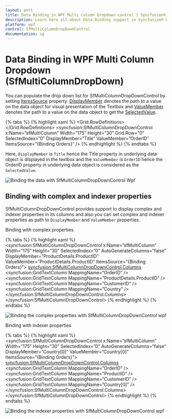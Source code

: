 ```yaml
---
layout: post
title: Data Binding in WPF Multi Column Dropdown control | Syncfusion®
description: Learn here all about Data Binding support in Syncfusion® WPF Multi Column Dropdown (SfMultiColumnDropDown) control and more.
platform: wpf
control: SfMultiColumnDropDownControl
documentation: ug
---
```


# Data Binding in WPF Multi Column Dropdown (SfMultiColumnDropDown)

You can populate the drop down list for SfMultiColumnDropDownControl by setting [ItemsSource](https://help.syncfusion.com/cr/wpf/Syncfusion.UI.Xaml.Grid.SfMultiColumnDropDownControl.html#Syncfusion_UI_Xaml_Grid_SfMultiColumnDropDownControl_ItemsSource) property.
[DisplayMember](https://help.syncfusion.com/cr/wpf/Syncfusion.UI.Xaml.Grid.SfMultiColumnDropDownControl.html#Syncfusion_UI_Xaml_Grid_SfMultiColumnDropDownControl_DisplayMember) denotes the path to a value on the data object for visual presentation of the Textbox and [ValueMember](https://help.syncfusion.com/cr/wpf/Syncfusion.UI.Xaml.Grid.SfMultiColumnDropDownControl.html#Syncfusion_UI_Xaml_Grid_SfMultiColumnDropDownControl_ValueMember) denotes the path to a value on the data object to get the [SelectedValue](https://help.syncfusion.com/cr/wpf/Syncfusion.UI.Xaml.Grid.SfMultiColumnDropDownControl.html#Syncfusion_UI_Xaml_Grid_SfMultiColumnDropDownControl_SelectedValue). 

{% tabs %}
{% highlight xaml %}
<Grid>
    <Grid.RowDefinitions>
        <RowDefinition Height="400" />
        <RowDefinition Height="*" />
    </Grid.RowDefinitions>
<syncfusion:SfMultiColumnDropDownControl x:Name=”sfMultiColumn”
                                         Width=”175”
                                         Height=”30”
                                         Grid.Row="0"
                                         SelectedIndex=”0”
                                         DisplayMember=”Title”
                                         ValueMember=”OrderID”
                                         ItemsSource=”{Binding Orders}” />
<StackPanel Grid.Row="1" Margin="100,0,0,0">
    <TextBlock FontSize="16" Text="SelectedItem (Display Member) " />
    <TextBlock FontSize="22"
               FontWeight="Bold"
               Text="{Binding ElementName= ”sfMultiColumn”,
                              Mode=TwoWay,
                              Path=SelectedItem.Title}" />
    <TextBlock FontSize="16" Text="SelectedValue (Value Member) " />
    <TextBlock FontSize="22"
               FontWeight="Bold"
               Text="{Binding ElementName= ”sfMultiColumn”,
                              Mode=TwoWay,
                              Path=SelectedValue}" />
</StackPanel>
</Grid>
{% endhighlight %}
{% endtabs %}


Here, `DisplayMember` is `Title` hence the Title property in underlying data object is displayed in the textbox and the `ValueMember` is `OrderID` hence the OrderID property in underlying data object is considered as the `SelectedValue`.

![Binding the data with SfMultiColumnDropDownControl Wpf](Data-Binding_images/Data-Binding_img1.png)

## Binding with complex and indexer properties

SfMultiColumnDropDownControl provides support to display complex and indexer properties in its columns and also you can set complex and indexer properties as path to `DisplayMember` and `ValueMember` properties.

Binding with complex properties

{% tabs %}
{% highlight xaml %}
<syncfusion:SfMultiColumnDropDownControl x:Name=”sfMultiColumn”
                                         Width=”175”
                                         Height=”30”
                                         SelectedIndex=”0”
                                         AutoGenerateColumns=”false”
                                         DisplayMember=”ProductDetails.ProductID”
                                         ValueMember=”ProductDetails.ProductID”
                                         ItemsSource=”{Binding Orders}”>
    <syncfusion:SfMultiColumnDropDownControl.Columns>
        <syncfusion:GridTextColumn MappingName=”OrderID” />
        <syncfusion:GridTextColumn MappingName=”ProductDetails.ProductID” />
        <syncfusion:GridTextColumn MappingName=”CustomerID” />
        <syncfusion:GridTextColumn MappingName=”Country” />
    </syncfusion:SfMultiColumnDropDownControl.Columns>
</syncfusion:SfMultiColumnDropDownControl>
{% endhighlight %}
{% endtabs %}

![Binding the complex properties with SfMultiColumnDropDownControl wpf](Data-Binding_images/Data-Binding_img2.png)

Binding with indexer properties

{% tabs %}
{% highlight xaml %}
<syncfusion:SfMultiColumnDropDownControl x:Name=”sfMultiColumn”
                                         Width=”175”
                                         Height=”30”
                                         SelectedIndex=”0”
                                         AutoGenerateColumns=”false”
                                         DisplayMember=”Country[0]”
                                         ValueMember=”Country[0]”
                                         ItemsSource=”{Binding Orders}”>
    <syncfusion:SfMultiColumnDropDownControl.Columns>
        <syncfusion:GridTextColumn MappingName=”OrderID” />
        <syncfusion:GridTextColumn MappingName=”ProductID” />
        <syncfusion:GridTextColumn MappingName=”CustomerID” />
        <syncfusion:GridTextColumn MappingName=”Country[0]” />
    </syncfusion:SfMultiColumnDropDownControl.Columns>
</syncfusion:SfMultiColumnDropDownControl>
{% endhighlight %}
{% endtabs %}

![Binding the indexer properties with SfMultiColumnDropDownControl wpf](Data-Binding_images/Data-Binding_img3.png)
